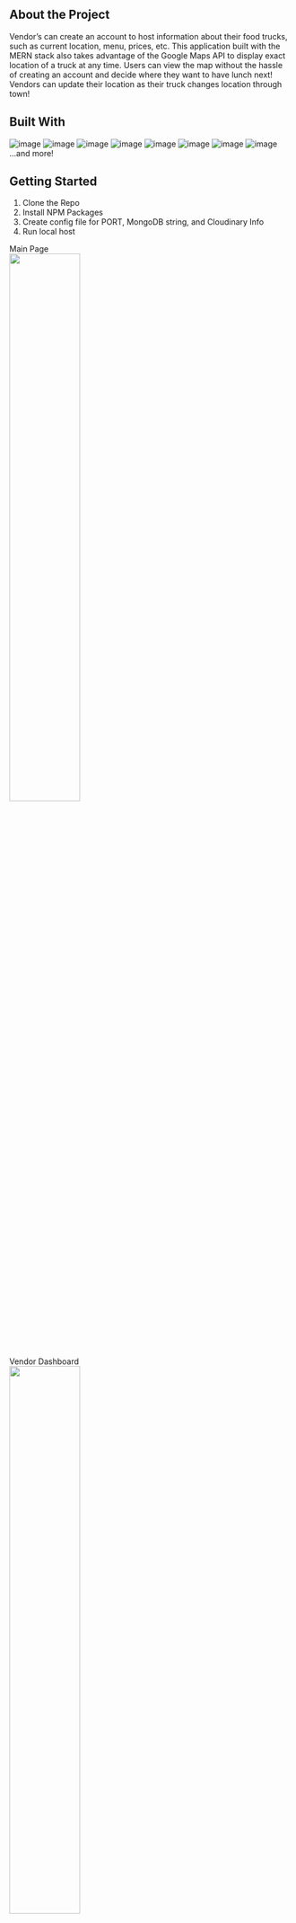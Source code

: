 ## About the Project

<p>Vendor’s can create an account to host information about their food trucks, such as current location, menu, prices, etc. This application built with the MERN stack also takes advantage of the Google Maps API to display exact location of a truck at any time. Users can view the map without the hassle of creating an account and decide where they want to have lunch next! Vendors can update their location as their truck changes location through town!</p>

## Built With
![image](https://user-images.githubusercontent.com/101610922/212816089-eef235f3-7057-46a9-b12b-cb5ebd792cbf.png)
![image](https://user-images.githubusercontent.com/101610922/212816107-fc4bf22f-8ee2-4497-a3d7-5a52c90edd61.png)
![image](https://user-images.githubusercontent.com/101610922/212816059-0ac77fd1-6378-4769-b574-0f6b07124288.png)
![image](https://user-images.githubusercontent.com/101610922/212816001-901e868d-c19a-4a04-acb3-cdfb49fc985e.png)
![image](https://user-images.githubusercontent.com/101610922/212816144-068a62c6-10f3-4138-a099-e599fad21cff.png)
![image](https://user-images.githubusercontent.com/101610922/212816191-aee31ecc-f4f5-4bba-a41d-1d75ce785ebe.png)
![image](https://user-images.githubusercontent.com/101610922/212816232-457a4276-3964-4edf-9cf9-373ed20d60b0.png)
![image](https://user-images.githubusercontent.com/101610922/212816308-d7f97a84-291c-42b5-a9c6-d437c99842d5.png)
...and more!


## Getting Started
1. Clone the Repo
2. Install NPM Packages
3. Create config file for PORT, MongoDB string, and Cloudinary Info
4. Run local host

Main Page<br>
<img src="https://user-images.githubusercontent.com/101610922/212812600-3cbbb6ec-6ac9-4314-94b5-789275ce59c1.png" width="50%" height="auto">

Vendor Dashboard<br>
<img src="https://user-images.githubusercontent.com/101610922/212813933-44896bbe-d3bb-48dc-a392-32bb1586a7e2.gif" width="50%" height="auto">

Foodtruck Map courtesy of GoogleMap API<br>
<img src="https://user-images.githubusercontent.com/101610922/212814228-72be1953-7890-4283-a4de-11ff19bc4f2e.png" width="50%" height="auto">

List view of current trucks, inspired by Zillow list view<br>
<img src="https://user-images.githubusercontent.com/101610922/212815251-4b4232e7-3959-48b2-881b-eb5ddff9e095.gif" width="50%" height="auto">









